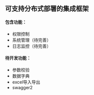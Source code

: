 ## 可支持分布式部署的集成框架
#### 包含功能：
- 权限控制
- 系统管理（待完善）
- 日志监控（待完善）

#### 待开发功能：
- 参数校验
- 数据字典
- excel导入导出
- swagger2